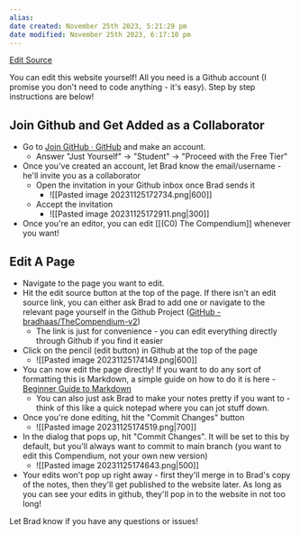 ```yaml
---
alias: 
date created: November 25th 2023, 5:21:29 pm
date modified: November 25th 2023, 6:17:10 pm
---
```

[Edit Source](https://github.com/bradhaas/TheCompendium-v2/blob/main/Guide%20to%20Editing%20The%20Compendium.md)

You can edit this website yourself! All you need is a Github account (I promise you don't need to code anything - it's easy). Step by step instructions are below!

## Join Github and Get Added as a Collaborator
- Go to [Join GitHub · GitHub](https://github.com/signup?source=login) and make an account.
	- Answer "Just Yourself" -> "Student" -> "Proceed with the Free Tier"
- Once you've created an account, let Brad know the email/username - he'll invite you as a collaborator
	- Open the invitation in your Github inbox once Brad sends it
		- ![[Pasted image 20231125172734.png|600]]
	- Accept the invitation
		 - ![[Pasted image 20231125172911.png|300]]
- Once you're an editor, you can edit [[(C0) The Compendium]] whenever you want!

## Edit A Page
- Navigate to the page you want to edit.
- Hit the edit source button at the top of the page. If there isn't an edit source link, you can either ask Brad to add one or navigate to the relevant page yourself in the Github Project ([GitHub - bradhaas/TheCompendium-v2](https://github.com/bradhaas/TheCompendium-v2))
	- The link is just for convenience - you can edit everything directly through Github if you find it easier
- Click on the pencil (edit button) in Github at the top of the page
	- ![[Pasted image 20231125174149.png|600]]
- You can now edit the page directly! If you want to do any sort of formatting this is Markdown, a simple guide on how to do it is here - [Beginner Guide to Markdown](https://medium.com/@itsjzt/beginner-guide-to-markdown-229adce30074)
	- You can also just ask Brad to make your notes pretty if you want to - think of this like a quick notepad where you can jot stuff down.
- Once you're done editing, hit the "Commit Changes" button
	- ![[Pasted image 20231125174519.png|700]]
- In the dialog that pops up, hit "Commit Changes". It will be set to this by default, but you'll always want to commit to main branch (you want to edit this Compendium, not your own new version)
	- ![[Pasted image 20231125174643.png|500]]
- Your edits won't pop up right away - first they'll merge in to Brad's copy of the notes, then they'll get published to the website later. As long as you can see your edits in github, they'll pop in to the website in not too long!

Let Brad know if you have any questions or issues!

